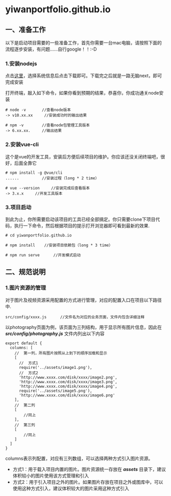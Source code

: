 # yiwanportfolio.github.io

##		一、准备工作
以下是启动项目需要的一些准备工作，首先你需要一台mac电脑，请按照下面的流程逐步安装，有问题......自行google！！:-D

###	1.安装nodejs  
   
点击[这里](https://nodejs.org/en/download/)，选择系统信息后点击下载即可。下载完之后就是一路无脑next，即可完成安装       
    
打开终端，敲入如下命令，如果你看到预期的结果，恭喜你，你成功通关node安装 
   
```
# node -v	    //查看node版本
-> v10.xx.xx     //安装成功时的输出结果   

# npm -v        //查看node包管理工具版本
-> 6.xx.xx.     //输出结果
```

###	2.安装vue-cli 
这个是vue的开发工具，安装后方便后续项目的维护。你应该还没关闭终端吧，很好，后面全靠它     
     
```
# npm install -g @vue/cli
......			//安装过程（long * 2 time）

# vue --version     //安装完成后查看版本
-> 3.x.x     //开发工具版本    
```  

###		3.项目启动
到此为止，你所需要启动该项目的工具已经全部搞定。你只需要clone下项目代码，执行一下命令，然后根据项目的提示打开浏览器即可看到最新的效果.    

```
# cd yiwanportfolio.github.io		

# npm install    //安装项目依赖包（long * 3 time）

# npm run serve      //开发模式启动

```

##		二、规范说明
###		1.图片资源的管理
对于图片及视频资源采用配置的方式进行管理，对应的配置入口在项目以下路径中.   

```
src/config/xxxx.js      //文件名为对应的业务页面，文件内包含详细注释
```    

以photography页面为例，该页面为三列结构，用于显示所有图片信息，因此在 ***src/config/photography.js*** 文件内列出以下内容     

```
export default {
  columns: [
    //  第一列，所有图片按照从上到下的顺序加载和显示
    [
      //  方式1
      require('../assets/image1.png'),
      //  方式2
      'http://www.xxxx.com/disk/xxxx/image2.png',
      'http://www.xxxx.com/disk/xxxx/image3.png',
      'http://www.xxxx.com/disk/xxxx/image4.png',
      require('../assets/image5.png'),
      'http://www.xxxx.com/disk/xxxx/image6.png'
    ],
    //  第二列
    [
    	//同上
    ],
    //  第三列
    [
    	//同上
    ]
  ]
}
```
columns表示列配置，对应有三列数组，可以选择两种方式引入图片资源。     
     
+ 方式1：用于载入项目内置的图片。图片资源统一存放在 ***assets*** 目录下，建议体积较小的图片使用该方式管理和引入
+ 方式2：用于引入项目之外的图片。如果图片存放在项目之外或图库中，可以使用这种方式引入，建议体积较大的图片采用这种方式引入